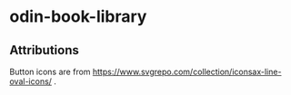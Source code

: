 # odin-book-library


## Attributions
Button icons are from https://www.svgrepo.com/collection/iconsax-line-oval-icons/ .